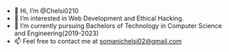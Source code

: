 - 👋 Hi, I’m @Chelsi0210
- 👀 I’m interested in Web Development and Ethical Hacking.
- 🌱 I’m currently pursuing Bachelors of Technology in Computer Science and Engineering(2019-2023)
- 📫 Feel free to contact me at somanichelsi02@gmail.com

<!---
Chelsi0210/Chelsi0210 is a ✨ special ✨ repository because its `README.md` (this file) appears on your GitHub profile.
You can click the Preview link to take a look at your changes.
--->

